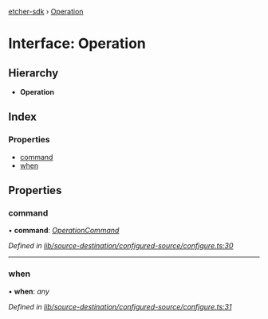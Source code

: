 [etcher-sdk](../README.md) › [Operation](operation.md)

# Interface: Operation

## Hierarchy

* **Operation**

## Index

### Properties

* [command](operation.md#command)
* [when](operation.md#when)

## Properties

###  command

• **command**: *[OperationCommand](../README.md#operationcommand)*

*Defined in [lib/source-destination/configured-source/configure.ts:30](https://github.com/balena-io-modules/etcher-sdk/blob/2085736/lib/source-destination/configured-source/configure.ts#L30)*

___

###  when

• **when**: *any*

*Defined in [lib/source-destination/configured-source/configure.ts:31](https://github.com/balena-io-modules/etcher-sdk/blob/2085736/lib/source-destination/configured-source/configure.ts#L31)*
